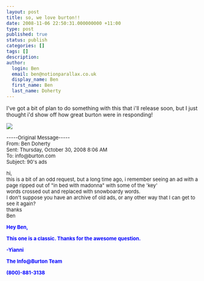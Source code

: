 ```yaml
---
layout: post
title: so, we love burton!!
date: 2008-11-06 22:50:31.000000000 +11:00
type: post
published: true
status: publish
categories: []
tags: []
description:
author:
  login: Ben
  email: ben@notionparallax.co.uk
  display_name: Ben
  first_name: Ben
  last_name: Doherty
---
```

<p>I've got a bit of plan to do something with this that i'll release soon, but I just thought i'd show off how great burton were in responding!</p>
<p><img src="{{ site.baseurl }}/assets/Madonna_Ad.jpg" /></p>
<p><font size="2">-----Original Message-----<br />
From: Ben Doherty<br />
Sent: Thursday, October 30, 2008 8:06 AM<br />
To: info@burton.com<br />
Subject: 90's ads</font></p>
<p><font size="2">hi,<br />
this is a bit of an odd request, but a long time ago, i remember seeing an ad with a page ripped out of "in bed with madonna" with some of the 'key'<br />
words crossed out and replaced with snowboardy words.<br />
I don't suppose you have an archive of old ads, or any other way that I can get to see it again?<br />
thanks<br />
Ben</font></p>
<p><strong><font color="blue" size="2">Hey Ben,</font></strong></p>
<p><strong><font color="blue" size="2">This one is a classic. Thanks for the awesome question.</font></strong></p>
<p><strong><font color="blue" size="2">-Yianni</font></strong></p>
<p><strong><font color="blue" size="2">The Info@Burton Team</font></strong></p>
<p><strong><font color="blue" size="2">(800)-881-3138</font></strong></p>
